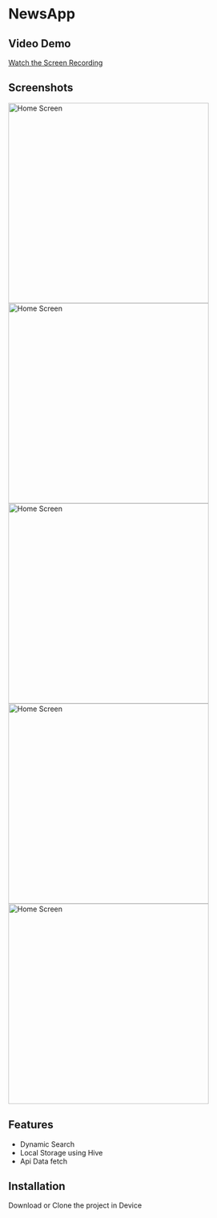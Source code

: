 # NewsApp

## Video Demo

[Watch the Screen Recording](https://drive.google.com/file/d/1-BPGZ7wdev-58H5UFv54KLZlPnQ4saiT/view?usp=drive_link)


## Screenshots

<img src="https://raw.githubusercontent.com/pratik07092002/NewsApp/main/newsapp/screenshots/Home1.png" alt="Home Screen" width="400"/>
<img src="https://raw.githubusercontent.com/pratik07092002/NewsApp/main/newsapp/screenshots/Home2.jpg" alt="Home Screen" width="400"/>
<img src="https://raw.githubusercontent.com/pratik07092002/NewsApp/main/newsapp/screenshots/Home3.jpg" alt="Home Screen" width="400"/>
<img src="https://raw.githubusercontent.com/pratik07092002/NewsApp/main/newsapp/screenshots/Home4.png" alt="Home Screen" width="400"/>
<img src="https://raw.githubusercontent.com/pratik07092002/NewsApp/main/newsapp/screenshots/Home6.png" alt="Home Screen" width="400"/>


## Features
- Dynamic Search
- Local Storage using Hive
- Api Data fetch 

## Installation
Download or Clone the project in Device 


